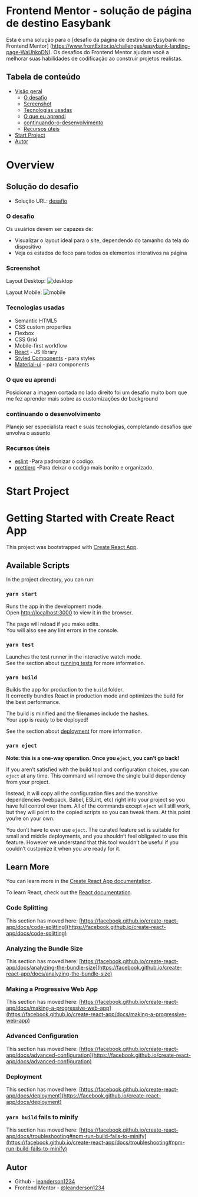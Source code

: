 # Frontend Mentor - solução de página de destino Easybank

Esta é uma solução para o [desafio da página de destino do Easybank no Frontend Mentor] (https://www.frontExitor.io/challenges/easybank-landing-page-WaUhkoDN). Os desafios do Frontend Mentor ajudam você a melhorar suas habilidades de codificação ao construir projetos realistas.

## Tabela de conteúdo

- [Visão geral](#visao-geral)
  - [O desafio](#o-desafio)
  - [Screenshot](#screenshot)
  - [Tecnologias usadas](#tecnologias-usadas)
  - [O que eu aprendi](#o-que-eu-aprendi)
  - [continuando-o-desenvolvimento](#continuando-o-desenvolvimento)
  - [Recursos úteis](#recursos-uteis)
- [Start Project](#start-project)
- [Autor](#autor)

# Overview
## Solução do desafio

- Solução URL: [desafio](https://desafio-easybank.vercel.app)
### O desafio

Os usuários devem ser capazes de:

- Visualizar o layout ideal para o site, dependendo do tamanho da tela do dispositivo
- Veja os estados de foco para todos os elementos interativos na página

### Screenshot

Layout Desktop:
![desktop](./src/assets/layout/desenvolvido/desktop_eu.png)

Layout Mobile:
![mobile](./src/assets/layout/desenvolvido/mobile_eu.png)

### Tecnologias usadas

- Semantic HTML5 
- CSS custom properties
- Flexbox
- CSS Grid
- Mobile-first workflow
- [React](https://reactjs.org/) - JS library
- [Styled Components](https://styled-components.com/) - para styles
- [Material-ui](https://material-ui.com/) - para components

### O que eu aprendi

Posicionar a imagem cortada no lado direito foi um desafio muito bom que me fez aprender mais sobre as customizações do background

### continuando o desenvolvimento

Planejo ser especialista react e suas tecnologias, completando desafios que envolva o assunto


### Recursos úteis

- [eslint](https://eslint.org) -Para padronizar o codigo.
- [prettierc](https://prettier.io/) -Para deixar o codigo mais bonito e organizado.

# Start Project
# Getting Started with Create React App

This project was bootstrapped with [Create React App](https://github.com/facebook/create-react-app).

## Available Scripts

In the project directory, you can run:

### `yarn start`

Runs the app in the development mode.\
Open [http://localhost:3000](http://localhost:3000) to view it in the browser.

The page will reload if you make edits.\
You will also see any lint errors in the console.

### `yarn test`

Launches the test runner in the interactive watch mode.\
See the section about [running tests](https://facebook.github.io/create-react-app/docs/running-tests) for more information.

### `yarn build`

Builds the app for production to the `build` folder.\
It correctly bundles React in production mode and optimizes the build for the best performance.

The build is minified and the filenames include the hashes.\
Your app is ready to be deployed!

See the section about [deployment](https://facebook.github.io/create-react-app/docs/deployment) for more information.

### `yarn eject`

**Note: this is a one-way operation. Once you `eject`, you can’t go back!**

If you aren’t satisfied with the build tool and configuration choices, you can `eject` at any time. This command will remove the single build dependency from your project.

Instead, it will copy all the configuration files and the transitive dependencies (webpack, Babel, ESLint, etc) right into your project so you have full control over them. All of the commands except `eject` will still work, but they will point to the copied scripts so you can tweak them. At this point you’re on your own.

You don’t have to ever use `eject`. The curated feature set is suitable for small and middle deployments, and you shouldn’t feel obligated to use this feature. However we understand that this tool wouldn’t be useful if you couldn’t customize it when you are ready for it.

## Learn More

You can learn more in the [Create React App documentation](https://facebook.github.io/create-react-app/docs/getting-started).

To learn React, check out the [React documentation](https://reactjs.org/).

### Code Splitting

This section has moved here: [https://facebook.github.io/create-react-app/docs/code-splitting](https://facebook.github.io/create-react-app/docs/code-splitting)

### Analyzing the Bundle Size

This section has moved here: [https://facebook.github.io/create-react-app/docs/analyzing-the-bundle-size](https://facebook.github.io/create-react-app/docs/analyzing-the-bundle-size)

### Making a Progressive Web App

This section has moved here: [https://facebook.github.io/create-react-app/docs/making-a-progressive-web-app](https://facebook.github.io/create-react-app/docs/making-a-progressive-web-app)

### Advanced Configuration

This section has moved here: [https://facebook.github.io/create-react-app/docs/advanced-configuration](https://facebook.github.io/create-react-app/docs/advanced-configuration)

### Deployment

This section has moved here: [https://facebook.github.io/create-react-app/docs/deployment](https://facebook.github.io/create-react-app/docs/deployment)

### `yarn build` fails to minify

This section has moved here: [https://facebook.github.io/create-react-app/docs/troubleshooting#npm-run-build-fails-to-minify](https://facebook.github.io/create-react-app/docs/troubleshooting#npm-run-build-fails-to-minify)


## Autor

- Github - [leanderson1234](https://github.com/leanderson1234/desafio-easybank)
- Frontend Mentor - [@leanderson1234](https://www.frontendmentor.io/profile/leanderson1234)

